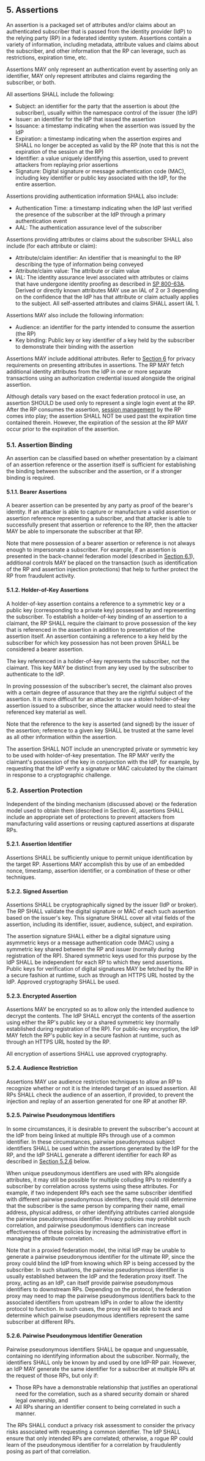 <a name="sec5"></a>

## 5. Assertions

An assertion is a packaged set of attributes and/or claims about an authenticated subscriber that is passed from the identity provider (IdP) to the relying party (RP) in a federated identity system. Assertions contain a variety of information, including metadata, attribute values and claims about the subscriber, and other information that the RP can leverage, such as restrictions, expiration time, etc.

Assertions MAY only represent an authentication event by asserting only an identifier, MAY only represent attributes and claims regarding the subscriber, or both. 

All assertions SHALL include the following:

- Subject: an identifier for the party that the assertion is about (the subscriber), usually within the namespace control of the issuer (the IdP)
- Issuer: an identifier for the IdP that issued the assertion
- Issuance: a timestamp indicating when the assertion was issued by the IdP
- Expiration: a timestamp indicating when the assertion expires and SHALL no longer be accepted as valid by the RP (note that this is not the expiration of the session at the RP)
- Identifier: a value uniquely identifying this assertion, used to prevent attackers from replaying prior assertions
- Signature: Digital signature or message authentication code (MAC), including key identifier or public key associated with the IdP, for the entire assertion.

Assertions providing authentication information SHALL also include:

- Authentication Time: a timestamp indicating when the IdP last verified the presence of the subscriber at the IdP through a primary authentication event
- AAL: The authentication assurance level of the subscriber

Assertions providing attributes or claims about the subscriber SHALL also include (for each attribute or claim):

- Attribute/claim identifier: An identifier that is meaningful to the RP describing the type of information being conveyed
- Attribute/claim value: The attribute or claim value
- IAL: The identity assurance level associated with attributes or claims that have undergone identity proofing as described in [SP 800-63A](sp800-63a.html). Derived or directly known attributes MAY use an IAL of 2 or 3 depending on the confidence that the IdP has that attribute or claim actually applies to the subject. All self-asserted attributes and claims SHALL assert IAL 1.

Assertions MAY also include the following information:

- Audience: an identifier for the party intended to consume the assertion (the RP)
- Key binding: Public key or key identifier of a key held by the subscriber to demonstrate their binding with the assertion

Assertions MAY include additional attributes. Refer to [Section 6](#sec6) for privacy requirements on presenting attributes in assertions. The RP MAY fetch additional identity attributes from the IdP in one or more separate transactions using an authorization credential issued alongside the original assertion. 

Although details vary based on the exact federation protocol in use, an assertion SHOULD be used only to represent a single login event at the RP. After the RP consumes the assertion, [session management](sp800-63b.html#sec7) by the RP comes into play; the assertion SHALL NOT be used past the expiration time contained therein. However, the expiration of the session at the RP MAY occur prior to the expiration of the assertion.

### 5.1. Assertion Binding

An assertion can be classified based on whether presentation by a claimant of an assertion reference or the assertion itself is sufficient for establishing the binding between the subscriber and the assertion, or if a stronger binding is required.

#### 5.1.1. Bearer Assertions

A bearer assertion can be presented by any party as proof of the bearer's identity. If an attacker is able to capture or manufacture a valid assertion or assertion reference representing a subscriber, and that attacker is able to successfully present that assertion or reference to the RP, then the attacker MAY be able to impersonate the subscriber at that RP. 

Note that mere possession of a bearer assertion or reference is not always enough to impersonate a subscriber. For example, if an assertion is presented in the back-channel federation model (described in [Section 6.1](#sec6-1)), additional controls MAY be placed on the transaction (such as identification of the RP and assertion injection protections) that help to further protect the RP from fraudulent activity.

#### 5.1.2. Holder-of-Key Assertions

A holder-of-key assertion contains a reference to a symmetric key or a public key (corresponding to a private key) possessed by and representing the subscriber.  To establish a holder-of-key binding of an assertion to a claimant, the RP SHALL require the claimant to prove possession of the key that is referenced in the assertion in addition to presentation of the assertion itself. An assertion containing a reference to a key held by the subscriber for which key possession has not been proven SHALL be considered a bearer assertion.

The key referenced in a holder-of-key represents the subscriber, not the claimant. This key MAY be distinct from any key used by the subscriber to authenticate to the IdP.

In proving possession of the subscriber’s secret, the claimant also proves with a certain degree of assurance that they are the rightful subject of the assertion. It is more difficult for an attacker to use a stolen holder-of-key assertion issued to a subscriber, since the attacker would need to steal the referenced key material as well. 

Note that the reference to the key is asserted (and signed) by the issuer of the assertion; reference to a given key SHALL be trusted at the same level as all other information within the assertion.

The assertion SHALL NOT include an unencrypted private or symmetric key to be used with holder-of-key presentation. The RP MAY verify the claimant's possession of the key in conjunction with the IdP, for example, by requesting that the IdP verify a signature or MAC calculated by the claimant in response to a cryptographic challenge.

### 5.2. Assertion Protection

Independent of the binding mechanism (discussed above) or the federation model used to obtain them (described in Section 4), assertions SHALL include an appropriate set of protections to prevent attackers from manufacturing valid assertions or reusing captured assertions at disparate RPs.

#### 5.2.1. Assertion Identifier

Assertions SHALL be sufficiently unique to permit unique identification by the target RP. Assertions MAY accomplish this by use of an embedded nonce, timestamp, assertion identifier, or a combination of these or other techniques. 

#### 5.2.2. Signed Assertion

Assertions SHALL be cryptographically signed by the issuer (IdP or broker). The RP SHALL validate the digital signature or MAC of each such assertion based on the issuer's key. This signature SHALL cover all vital fields of the assertion, including its identifier, issuer, audience, subject, and expiration.

The assertion signature SHALL either be a digital signature using asymmetric keys or a message authentication code (MAC) using a symmetric key shared between the RP and issuer (normally during registration of the RP). Shared symmetric keys used for this purpose by the IdP SHALL be independent for each RP to which they send assertions. Public keys for verification of digital signatures MAY be fetched by the RP in a secure fashion at runtime, such as through an HTTPS URL hosted by the IdP. Approved cryptography SHALL be used.

#### 5.2.3. Encrypted Assertion

Assertions MAY be encrypted so as to allow only the intended audience to decrypt the contents. The IdP SHALL encrypt the contents of the assertion using either the RP's public key or a shared symmetric key (normally established during registration of the RP). For public-key encryption, the IdP MAY fetch the RP's public key in a secure fashion at runtime, such as through an HTTPS URL hosted by the RP.

All encryption of assertions SHALL use approved cryptography.

#### 5.2.4. Audience Restriction

Assertions MAY use audience restriction techniques to allow an RP to recognize whether or not it is the intended target of an issued assertion. All RPs SHALL check the audience of an assertion, if provided, to prevent the injection and replay of an assertion generated for one RP at another RP. 

#### 5.2.5. Pairwise Pseudonymous Identifiers

In some circumstances, it is desirable to prevent the subscriber's account at the IdP from being linked at multiple RPs through use of a common identifier. In these circumstances, pairwise pseudonymous subject identifiers SHALL be used within the assertions generated by the IdP for the RP, and the IdP SHALL generate a different identifier for each RP as described in [Section 5.2.6](#ppi-gen) below.

When unique pseudonymous identifiers are used with RPs alongside attributes, it may still be possible for multiple colluding RPs to reidentify a subscriber by correlation across systems using these attributes. For example, if two independent RPs each see the same subscriber identified with different pairwise pseudonymous identifiers, they could still determine that the subscriber is the same person by comparing their name, email address, physical address, or other identifying attributes carried alongside the pairwise pseudonymous identifier. Privacy policies may prohibit such correlation, and pairwise pseudonymous identifiers can increase effectiveness of these policies by increasing the administrative effort in managing the attribute correlation. 

Note that in a proxied federation model, the initial IdP may be unable to generate a pairwise pseudonymous identifier for the ultimate RP, since the proxy could blind the IdP from knowing which RP is being accessed by the subscriber. In such situations, the pairwise pseudonymous identifier is usually established between the IdP and the federation proxy itself. The proxy, acting as an IdP, can itself provide pairwise pseudonymous identifiers to downstream RPs. Depending on the protocol, the federation proxy may need to map the pairwise pseudonymous identifiers back to the associated identifiers from upstream IdPs in order to allow the identity protocol to function. In such cases, the proxy will be able to track and determine which pairwise pseudonymous identifiers represent the same subscriber at different RPs.

#### 5.2.6. <a name="ppi-gen"></a>Pairwise Pseudonymous Identifier Generation

Pairwise pseudonymous identifiers SHALL be opaque and unguessable, containing no identifying information about the subscriber. Normally, the identifiers SHALL only be known by and used by one IdP-RP pair. However, an IdP MAY generate the same identifier for a subscriber at multiple RPs at the request of those RPs, but only if:

* Those RPs have a demonstrable relationship that justifies an operational need for the correlation, such as a shared security domain or shared legal ownership, and
* All RPs sharing an identifier consent to being correlated in such a manner.

The RPs SHALL conduct a privacy risk assessment to consider the privacy risks associated with requesting a common identifier. The IdP SHALL ensure that only intended RPs are correlated; otherwise, a rogue RP could learn of the pseudonymous identifier for a correlation by fraudulently posing as part of that correlation.